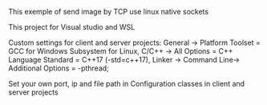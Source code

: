 This exemple of send image by TCP use linux native sockets

This project for Visual studio and WSL

Custom settings for client and server projects:
General -> Platform Toolset = GCC for Windows Subsystem for Linux,
C/C++ -> All Options = C++ Language Standard = C++17 (-std=c++17),
Linker -> Command Line-> Additional Options = -pthread;

Set your own port, ip and file path in Configuration classes in client and server projects
